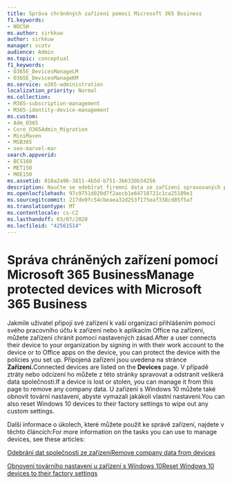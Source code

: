 ```yaml
---
title: Správa chráněných zařízení pomocí Microsoft 365 Business
f1.keywords:
- NOCSH
ms.author: sirkkuw
author: sirkkuw
manager: scotv
audience: Admin
ms.topic: conceptual
f1_keywords:
- O365E_DevicesManageLM
- O365E_DevicesManageKM
ms.service: o365-administration
localization_priority: Normal
ms.collection:
- M365-subscription-management
- M365-identity-device-management
ms.custom:
- Adm_O365
- Core_O365Admin_Migration
- MiniMaven
- MSB365
- seo-marvel-mar
search.appverid:
- BCS160
- MET150
- MOE150
ms.assetid: 018a2a96-3811-4b5d-b751-3b6330b34256
description: Naučte se odebírat firemní data ze zařízení spravovaných pomocí zásad ochrany a resetovat zařízení s Windows 10 do továrního nastavení.
ms.openlocfilehash: 97c9751d020d7f2aecb1e64718721c1ca25189e1
ms.sourcegitcommit: 217de0fc54cbeaea32d253f175eaf338cd85f5af
ms.translationtype: MT
ms.contentlocale: cs-CZ
ms.lasthandoff: 03/07/2020
ms.locfileid: "42561514"
---
```

# <a name="manage-protected-devices-with-microsoft-365-business"></a><span data-ttu-id="33386-103">Správa chráněných zařízení pomocí Microsoft 365 Business</span><span class="sxs-lookup"><span data-stu-id="33386-103">Manage protected devices with Microsoft 365 Business</span></span>

<span data-ttu-id="33386-104">Jakmile uživatel připojí své zařízení k vaší organizaci přihlášením pomocí svého pracovního účtu k zařízení nebo k aplikacím Office na zařízení, můžete zařízení chránit pomocí nastavených zásad.</span><span class="sxs-lookup"><span data-stu-id="33386-104">After a user connects their device to your organization by signing in with their work account to the device or to Office apps on the device, you can protect the device with the policies you set up.</span></span> <span data-ttu-id="33386-105">Připojená zařízení jsou uvedena na stránce **Zařízení.**</span><span class="sxs-lookup"><span data-stu-id="33386-105">Connected devices are listed on the **Devices** page.</span></span> <span data-ttu-id="33386-106">V případě ztráty nebo odcizení ho můžete z této stránky spravovat a odstranit veškerá data společnosti.</span><span class="sxs-lookup"><span data-stu-id="33386-106">If a device is lost or stolen, you can manage it from this page to remove any company data.</span></span> <span data-ttu-id="33386-107">U zařízení s Windows 10 můžete také obnovit tovární nastavení, abyste vymazali jakákoli vlastní nastavení.</span><span class="sxs-lookup"><span data-stu-id="33386-107">You can also reset Windows 10 devices to their factory settings to wipe out any custom settings.</span></span> 

<span data-ttu-id="33386-108">Další informace o úkolech, které můžete použít ke správě zařízení, najdete v těchto článcích:</span><span class="sxs-lookup"><span data-stu-id="33386-108">For more information on the tasks you can use to manage devices, see these articles:</span></span> 
  
[<span data-ttu-id="33386-109">Odebrání dat společnosti ze zařízení</span><span class="sxs-lookup"><span data-stu-id="33386-109">Remove company data from devices</span></span>](remove-company-data.md)
  
[<span data-ttu-id="33386-110">Obnovení továrního nastavení u zařízení s Windows 10</span><span class="sxs-lookup"><span data-stu-id="33386-110">Reset Windows 10 devices to their factory settings</span></span>](reset-devices-to-factory-settings.md)
  

